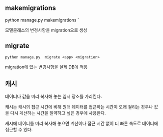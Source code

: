 ## makemigrations

python manage.py makemigrations <app>`

모델클래스의 변경사항을 migration으로 생성



## migrate

`python manage.py  migrate <app> <migration>`

migration에 있는 변경사항을 실제 DB에 적용



## 캐시

데이터나 값을 미리 복사해 놓는 임시 장소를 가리킨다.

캐시는 캐시의 접근 시간에 비해 원래 데이터를 접근하는 시간이 오래 걸리는 경우나 값을 다시 계산하는 시간을 절약하고 싶은 경우에 사용한다.

캐시에 데이터를 미리 복사해 놓으면 계산이나 접근 시간 없이 더 빠른 속도로 데이터에 접근할 수 있다.

